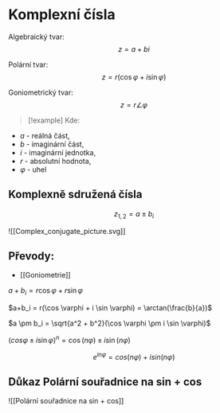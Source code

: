# Komplexní čísla
Algebraický tvar: 
$$
z = a + bi
$$

Polární tvar: 
$$z = r(\cos \varphi + i \sin \varphi)$$

Goniometrický tvar: 
$$z = r \angle \varphi$$

> [!example] Kde:
- $a$ - reálná část, 
- $b$ - imaginární část, 
- $i$ - imaginární jednotka, 
- $r$ - absolutní hodnota, 
- $\varphi$ - uhel

## Komplexně sdružená čísla
$$
z_{1,2} = a \pm b_i
$$

![[Complex_conjugate_picture.svg]]
## Převody:
- [[Goniometrie]]

$a+b_i = r\cos \varphi + r\sin \varphi$

$a+b_i = r(\cos \varphi + i \sin \varphi) = \arctan(\frac{b}{a})$


$a \pm b_i = \sqrt{a^2 + b^2}(\cos \varphi \pm i \sin \varphi)$

$(cos \varphi \pm i \sin \varphi)^n = \cos (n\varphi) \pm i \sin (n\varphi)$

$$
e^{in\varphi}=cos(n\varphi)+isin(n\varphi)
$$

## Důkaz Polární souřadnice na sin + cos
![[Polární souřadnice na sin + cos]]
